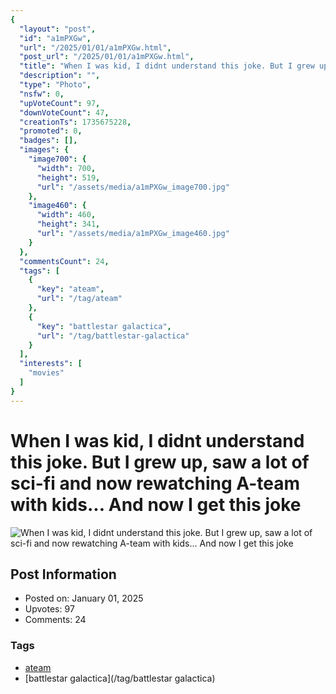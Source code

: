 ```yaml
---
{
  "layout": "post",
  "id": "a1mPXGw",
  "url": "/2025/01/01/a1mPXGw.html",
  "post_url": "/2025/01/01/a1mPXGw.html",
  "title": "When I was kid, I didnt understand this joke. But I grew up, saw a lot of sci-fi and now rewatching A-team with kids... And now I get this joke",
  "description": "",
  "type": "Photo",
  "nsfw": 0,
  "upVoteCount": 97,
  "downVoteCount": 47,
  "creationTs": 1735675228,
  "promoted": 0,
  "badges": [],
  "images": {
    "image700": {
      "width": 700,
      "height": 519,
      "url": "/assets/media/a1mPXGw_image700.jpg"
    },
    "image460": {
      "width": 460,
      "height": 341,
      "url": "/assets/media/a1mPXGw_image460.jpg"
    }
  },
  "commentsCount": 24,
  "tags": [
    {
      "key": "ateam",
      "url": "/tag/ateam"
    },
    {
      "key": "battlestar galactica",
      "url": "/tag/battlestar-galactica"
    }
  ],
  "interests": [
    "movies"
  ]
}
---
```


# When I was kid, I didnt understand this joke. But I grew up, saw a lot of sci-fi and now rewatching A-team with kids... And now I get this joke

![When I was kid, I didnt understand this joke. But I grew up, saw a lot of sci-fi and now rewatching A-team with kids... And now I get this joke](/assets/media/a1mPXGw_image700.jpg)

## Post Information

- Posted on: January 01, 2025
- Upvotes: 97
- Comments: 24

### Tags

- [ateam](/tag/ateam)
- [battlestar galactica](/tag/battlestar galactica)
